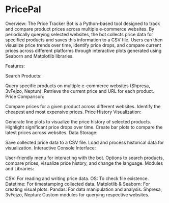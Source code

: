 # PricePal

Overview:
The Price Tracker Bot is a Python-based tool designed to track and compare product prices across multiple e-commerce websites. By periodically querying selected websites, the bot collects price data for specified products and saves this information to a CSV file. Users can then visualize price trends over time, identify price drops, and compare current prices across different platforms through interactive plots generated using Seaborn and Matplotlib libraries.

Features:

Search Products:

Query specific products on multiple e-commerce websites (Shpresa, 3vFejzo, Neptun).
Retrieve the current price and URL for each product.
Price Comparison:

Compare prices for a given product across different websites.
Identify the cheapest and most expensive prices.
Price History Visualization:

Generate line plots to visualize the price history of selected products.
Highlight significant price drops over time.
Create bar plots to compare the latest prices across websites.
Data Storage:

Save collected price data to a CSV file.
Load and process historical data for visualization.
Interactive Console Interface:

User-friendly menu for interacting with the bot.
Options to search products, compare prices, visualize price history, and change the language.
Modules and Libraries:

CSV: For reading and writing price data.
OS: To check file existence.
Datetime: For timestamping collected data.
Matplotlib & Seaborn: For creating visual plots.
Pandas: For data manipulation and analysis.
Shpresa, 3vFejzo, Neptun: Custom modules for querying respective websites.
